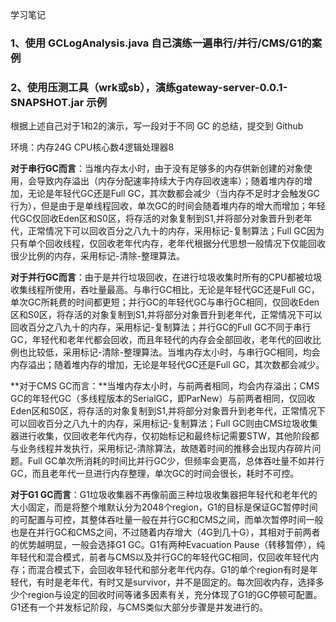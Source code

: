 学习笔记

### 1、使用 GCLogAnalysis.java 自己演练一遍串行/并行/CMS/G1的案例

### 2、使用压测工具（wrk或sb），演练gateway-server-0.0.1-SNAPSHOT.jar 示例

根据上述自己对于1和2的演示，写一段对于不同 GC 的总结，提交到 Github

环境：内存24G CPU核心数4逻辑处理器8

**对于串行GC而言**：当堆内存太小时，由于没有足够多的内存供新创建的对象使用，会导致内存溢出（内存分配速率持续大于内存回收速率）；随着堆内存的增加，无论是年轻代GC还是Full GC，其次数都会减少（当内存不足时才会触发GC行为），但是由于是单线程回收，单次GC的时间会随着堆内存的增大而增加；年轻代GC仅回收Eden区和S0区，将存活的对象复制到S1,并将部分对象晋升到老年代，正常情况下可以回收百分之八九十的内存，采用标记-复制算法；Full GC因为只有单个回收线程，仅回收老年代内存，老年代根据分代思想一般情况下仅能回收很少比例的内存，采用标记-清除-整理算法。

**对于并行GC而言**：由于是并行垃圾回收，在进行垃圾收集时所有的CPU都被垃圾收集线程所使用，吞吐量最高。与串行GC相比，无论是年轻代GC还是Full GC，单次GC所耗费的时间都更短；并行GC的年轻代GC与串行GC相同，仅回收Eden区和S0区，将存活的对象复制到S1,并将部分对象晋升到老年代，正常情况下可以回收百分之八九十的内存，采用标记-复制算法；并行GC的Full GC不同于串行GC，年轻代和老年代都会回收，而且年轻代的内存会全部回收，老年代的回收比例也比较低，采用标记-清除-整理算法。当堆内存太小时，与串行GC相同，均会内存溢出；随着堆内存的增加，无论是年轻代GC还是Full GC，其次数都会减少。

**对于CMS GC而言：**当堆内存太小时，与前两者相同，均会内存溢出；CMS GC的年轻代GC（多线程版本的SerialGC，即ParNew）与前两者相同，仅回收Eden区和S0区，将存活的对象复制到S1,并将部分对象晋升到老年代，正常情况下可以回收百分之八九十的内存，采用标记-复制算法；Full GC则由CMS垃圾收集器进行收集，仅回收老年代内存，仅初始标记和最终标记需要STW，其他阶段都与业务线程并发执行，采用标记-清除算法，故随着时间的推移会出现内存碎片问题。Full GC单次所消耗的时间比并行GC少，但频率会更高，总体吞吐量不如并行GC，而且老年代一旦进行内存整理，单次GC的时间会很长，耗时不可控。

**对于G1 GC而言**：G1垃圾收集器不再像前面三种垃圾收集器把年轻代和老年代的大小固定，而是将整个堆默认分为2048个region，G1的目标是保证GC暂停时间的可配置与可控，其整体吞吐量一般在并行GC和CMS之间，而单次暂停时间一般也是在并行GC和CMS之间，不过随着内存增大（4G到几十G），其相对于前两者的优势越明显，一般会选择G1 GC。G1有两种Evacuation Pause（转移暂停），纯年轻代和混合模式，前者与CMS以及并行GC的年轻代GC相同，仅回收年轻代内存；而混合模式下，会回收年轻代和部分老年代内存。G1的单个region有时是年轻代，有时是老年代，有时又是survivor，并不是固定的。每次回收内存，选择多少个region与设定的回收时间等诸多因素有关，充分体现了G1的GC停顿可配置。G1还有一个并发标记阶段，与CMS类似大部分步骤是并发进行的。


